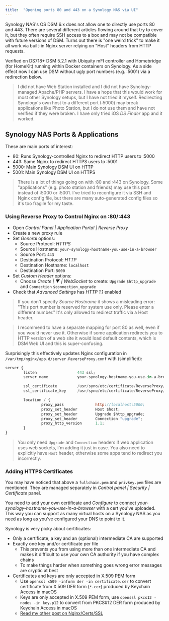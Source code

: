```yaml
---
title:  "Opening ports 80 and 443 on a Synology NAS via UI"
---
```


Synology NAS's OS DSM 6.x does not allow one to directly use
ports 80 and 443. There are several different articles
flowing around that try to cover it, but they often
require SSH access to a box and may not be compatible
with future versions of DSM.
Turns out there is "one weird trick" to make it all work
via built-in Nginx server relying on "Host" headers from HTTP requests.

Verified on DS718+ DSM 5.2.1 with  Ubiquity mFI controller
and Homebridge (for HomeKit) running within Docker containers on Synology.
As a side effect now I can use DSM without ugly port numbers (e.g. :5001)
via a redirection below.

<!--more-->

> I did not have Web Station installed and I did not have Synology-managed
Apache/PHP servers. I have a hope that this would work for most other
Synology setups, but I have not tried it myself. Redirecting Synology's
own host to a different port (:5000) may break applications like Photo Station,
but I do not use them and have not verified if they were broken.
I have only tried iOS _DS Finder_ app and it worked.

## Synology NAS Ports & Applications

These are main ports of interest:
 - 80: Runs Synology-controlled Nginx to redirect HTTP users to :5000
 - 443: Same Nginx to redirect HTTPS users to :5001
 - 5000: Main Synology DSM UI on HTTP
 - 5001: Main Synology DSM UI on HTTPS

> There is a lot of things going on with :80 and :443 on Synology.
Some "applications" (e.g. photo station and friends) may use this port
instead of :5000 or :5001. I've tried to reconfigure it via SSH
and Nginx config file, but there
are many auto-generated config files so it's too fragile for my taste.

### Using Reverse Proxy to Control Nginx on :80/:443

 * Open _Control Panel \| Application Portal \| Reverse Proxy_
 * Create a new proxy rule
 * Set _General_ options:
   - Source Protocol: _HTTPS_
   - Source Hostname: `your-synology-hostname-you-use-in-a-browser`
   - Source Port: `443`
   - Destination Protocol: _HTTP_
   - Destination Hostname: `localhost`
   - Destination Port: `5000`
 * Set _Custom Header_ options:
   - Choose _Create | ▼ | WebSocket_ to create: `Upgrade` `$http_upgrade`
     and `Connection` `$connection_upgrade`
 * Check that _Advanced Settings_ has _HTTP 1.1_ enabled

> If you don't specify _Source Hostname_ it shows a misleading error:
"This port number is reserved for system use only. Please enter a different
number." It's only allowed to redirect traffic via a Host header.

> I recommend to have a separate mapping for port 80 as well, even if you
would never use it. Otherwise if some application redirects you to HTTP
version of a web site it would load default contents, which is DSM Web UI
and this is super-confusing.

Surprisingly this effectively updates Nginx configuration
in `/var/tmp/nginx/app.d/server.ReverseProxy.conf` with (simplified):

```javascript
server {
        listen                  443 ssl;
        server_name             your-synology-hostname-you-use-in-a-browser;

        ssl_certificate         /usr/syno/etc/certificate/ReverseProxy/$GUID/fullchain.pem;
        ssl_certificate_key     /usr/syno/etc/certificate/ReverseProxy/$GUID/privkey.pem;

        location / {
                proxy_pass              http://localhost:5000;
                proxy_set_header        Host $host;
                proxy_set_header        Upgrade $http_upgrade;
                proxy_set_header        Connection "upgrade";
                proxy_http_version      1.1;
        }
}
```

> You only need `Upgrade` and `Connection` headers if web application uses
web sockets, I'm adding it just in case. You also need to explicitly
have `Host` header, otherwise some apps tend to redirect you incorrectly.

### Adding HTTPS Certificates

You may have noticed that above a `fullchain.pem` and `privkey.pem` files
are mentioned. They are managed separately in
_Control panel | Security | Certificate_ panel.

You need to add your own certificate and _Configure_ to connect
_your-synology-hostname-you-use-in-a-browser_ with a cert you've uploaded.
This way you can support as many virtual hosts on a Synology NAS as you need
as long as you've configured your DNS to point to it.

Synology is very picky about certificates:
 * Only a certificate, a key and an (optional) intermediate CA are supported
 * Exactly one key and/or certificate per file
   - This prevents you from using more than one intermediate CA and makes it
     difficult to use your own CA authority if you have complex chains
   - To make things harder when something goes wrong error messages are cryptic
     at best
 * Certificates and keys are only accepted in X.509 PEM form
   - Use `openssl x509 -inform der -in certificate.cer` to convert
     certificate from X.509 DER form (`*.cer`) produced by
     Keychain Access in macOS
   - Keys are only accepted in X.509 PEM form, use
     `openssl pkcs12 -nodes -in key.p12` to convert from PKCS#12 DER
     form produced by Keychain Access in macOS
   - [Read my other post on Nginx/Certs/SSL](https://timothybasanov.com/2017/09/24/ubiquiti-nvr-unifi-mfi-nginx-ssl-proxy.html)
